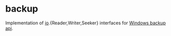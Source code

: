 # backup

Implementation of [io](https://pkg.go.dev/io).{Reader,Writer,Seeker} interfaces for [Windows backup api](https://learn.microsoft.com/en-us/windows/win32/backup/creating-a-backup-application).

